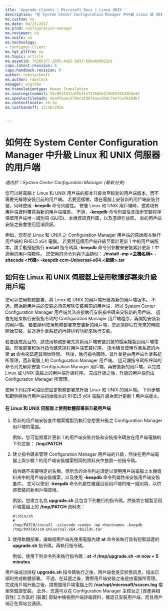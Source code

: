 ```yaml
---
itle: 'Upgrade clients | Microsoft Docs | Linux UNIX '
description: "在 System Center Configuration Manager 中升級 Linux 或 UNIX 伺服器的用戶端。"
ms.custom: na
ms.date: 04/23/2017
ms.prod: configuration-manager
ms.reviewer: na
ms.suite: na
ms.technology:
- configmgr-client
ms.tgt_pltfrm: na
ms.topic: article
ms.assetid: 7d2bb377-1005-4a55-bd1f-b80a6d0b22e1
caps.latest.revision: 6
caps.handback.revision: 0
author: robstackmsft
ms.author: robstack
manager: angrobe
ms.translationtype: Human Translation
ms.sourcegitcommit: 55c953f312a9fb31e7276dde2fdd59f8183b4e4d
ms.openlocfilehash: eea9faaac579ecafd67eaac05dc7ee7ca7819db7
ms.contentlocale: zh-tw
ms.lasthandoff: 12/16/2016


---
```

# <a name="how-to-upgrade-clients-for-linux-and-unix-servers-in-system-center-configuration-manager"></a>如何在 System Center Configuration Manager 中升級 Linux 和 UNIX 伺服器的用戶端

*適用於：System Center Configuration Manager (最新分支)*

您可以將電腦上 Linux 和 UNIX 用戶端的版本升級為至較新的用戶端版本，而不需要先解除安裝目前的用戶端。 若要這樣做，請在電腦上安裝新的用戶端安裝封裝，同時使用 **-keepdb** 命令列屬性。 安裝 Linux 和 UNIX 用戶端時，會將現有用戶端資料覆寫為新的用戶端檔案。 不過，**-keepdb** 命令列屬性會指示安裝程序保留用戶端唯一識別項 (GUID)、本機資訊資料庫，以及憑證存放區。 新的用戶端安裝之後會使用這項資訊。  

 例如，您有從 Linux 和 UNIX 之 Configuration Manager 用戶端的原始版本執行用戶端的 RHEL5 x64 電腦。 若要將這個用戶端升級至累計更新 1 中的用戶端版本，請手動搭配執行 **install** 指令碼與 **-keepdb** 命令列參數來安裝累計更新 1 中適用的用戶端套件。 您使用的命令列與下面類似：**./install -mp <主機名稱\> -sitecode <代碼\> -keepdb ccm-Universal-x64.<組建\>.tar**  

## <a name="how-to-use-a-software-deployment-to-upgrade-the-client-on-linux-and-unix-servers"></a>如何在 Linux 和 UNIX 伺服器上使用軟體部署來升級用戶端  
 您可以使用軟體部署，將 Linux 和 UNIX 的用戶端升級為新的用戶端版本。 不過，因為新用戶端的安裝必須先解除安裝目前的用戶端，所以 System Center Configuration Manager 用戶端無法直接執行安裝指令碼來安裝新的用戶端。 這會先結束執行安裝指令碼的 Configuration Manager 用戶端程序，再開始安裝新的用戶端。 若要順利使用軟體部署來安裝新的用戶端，您必須排程在未來的時間開始安裝，並透過作業系統的內建排程功能來執行安裝。  

 若要達成此目的，請使用軟體部署先將新用戶端安裝封裝的檔案複製到用戶端電腦，然後部署和執行指令碼來排程用戶端安裝程序。 指令碼會使用作業系統的內建 **at** 命令來延遲其開始時間。 然後，執行指令碼時，其作業是由用戶端作業系統所管理，而非電腦上的 Configuration Manager 用戶端。 這可讓指令碼所呼叫的命令列先解除安裝 Configuration Manager 用戶端，再安裝新的用戶端，以完成 Linux 或 UNIX 電腦上的用戶端升級程序。 完成升級之後，升級的用戶端仍由 Configuration Manager 所管理。  

 使用下列程序可協助您設定軟體部署來升級 Linux 和 UNIX 的用戶端。 下列步驟和範例將執行用戶端初始版本的 RHEL5 x64 電腦升級為累計更新 1 用戶端版本。  

#### <a name="to-use-a-software-deployment-to-upgrade-the-client-on-linux-and-unix-servers"></a>在 Linux 和 UNIX 伺服器上使用軟體部署來升級用戶端  

1.  將新的用戶端安裝套件檔案複製到執行您想要升級之 Configuration Manager 用戶端的電腦。  

     例如，您可能將累計更新 1 的用戶端安裝封裝和安裝指令碼放在用戶端電腦的下列位置： **/tmp/PATCH**  

2.  建立指令碼來管理 Configuration Manager 用戶端的升級，然後在用戶端電腦上與步驟 1 的用戶端安裝檔案相同的資料夾中放置一份指令碼。  

     指令碼不需要特定的名稱，但所含的命令列必須足以使用用戶端電腦上本機資料夾中的用戶端安裝檔案，以及使用 **-keepdb** 命令列屬性來安裝用戶端安裝套件。 您可以使用 **-keepdb** 命令列屬性維護目前用戶端的唯一識別項，以供將安裝的新用戶端使用。  

     例如，您建立名為 **upgrade.sh** 且包含下列數行的指令碼，然後將它複製至用戶端電腦上的 **/tmp/PATCH** 資料夾：  

    ```  
    #!/bin/sh  
    #  
    /tmp/PATCH/install -sitecode <code> -mp <hostname> -keepdb /tmp/PATCH/ccm-Universal-x64.<build>.tar  

    ```  

3.  使用軟體部署，讓每個用戶端先使用電腦內建 **at** 命令來執行具有短暫延遲的 **upgrade.sh** 指令碼，再執行指令碼。  

     例如，使用下列命令列來執行指令碼：**at -f /tmp/upgrade.sh -m now + 5 minutes**  

 用戶端成功排程 **upgrade.sh** 指令碼執行之後，用戶端會提交狀態訊息，指出已順利完成軟體部署。 不過，在延遲之後，實際用戶端安裝之後是由電腦所管理。 完成用戶端升級之後，請檢閱用戶端電腦上的 **/var/opt/microsoft/scxcm.log** 檔案來驗證安裝。 此外，您還可以在 Configuration Manager 主控台之 [資產與相容性] 工作區的 [裝置] 節點中檢視用戶端詳細資料，確認已安裝用戶端，而且用戶端正在與站台通訊。  

